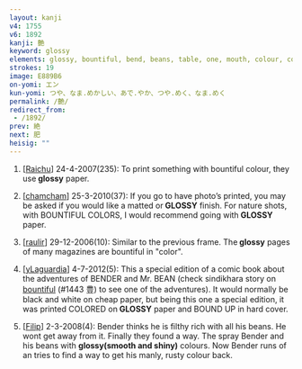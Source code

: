 ```yaml
---
layout: kanji
v4: 1755
v6: 1892
kanji: 艶
keyword: glossy
elements: glossy, bountiful, bend, beans, table, one, mouth, colour, color, bound up, mosaic
strokes: 19
image: E889B6
on-yomi: エン
kun-yomi: つや、なま.めかしい、あで.やか、つや.めく、なま.めく
permalink: /艶/
redirect_from:
 - /1892/
prev: 絶
next: 肥
heisig: ""
---
```


1) [<a href="http://kanji.koohii.com/profile/Raichu">Raichu</a>] 24-4-2007(235): To print something with bountiful colour, they use<strong> glossy</strong> paper.

2) [<a href="http://kanji.koohii.com/profile/chamcham">chamcham</a>] 25-3-2010(37): If you go to have photo’s printed, you may be asked if you would like a matted or<strong> GLOSSY</strong> finish. For nature shots, with BOUNTIFUL COLORS, I would recommend going with<strong> GLOSSY</strong> paper.

3) [<a href="http://kanji.koohii.com/profile/raulir">raulir</a>] 29-12-2006(10): Similar to the previous frame. The<strong> glossy</strong> pages of many magazines are bountiful in &quot;color&quot;.

4) [<a href="http://kanji.koohii.com/profile/yLaguardia">yLaguardia</a>] 4-7-2012(5): This a special edition of a comic book about the adventures of BENDER and Mr. BEAN (check sindikhara story on <a href="../v4/1443.html">bountiful</a> (#1443 豊) to see one of the adventures). It would normally be black and white on cheap paper, but being this one a special edition, it was printed COLORED on<strong> GLOSSY</strong> paper and BOUND UP in hard cover.

5) [<a href="http://kanji.koohii.com/profile/Filip">Filip</a>] 2-3-2008(4): Bender thinks he is filthy rich with all his beans. He wont get away from it. Finally they found a way. The spray Bender and his beans with <strong>glossy(smooth and shiny)</strong> colours. Now Bender runs of an tries to find a way to get his manly, rusty colour back.

